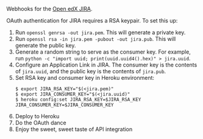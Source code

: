 Webhooks for the [Open edX JIRA](https://openedx.atlassian.net).

OAuth authentication for JIRA requires a RSA keypair. To set this up:

1. Run `openssl genrsa -out jira.pem`. This will generate a private key.
2. Run `openssl rsa -in jira.pem -pubout -out jira.pub`. This will generate the
   public key.
3.  Generate a random string to serve as the consumer key. For example, run
   `python -c "import uuid; print(uuid.uuid4().hex)" > jira.uuid`.
4. Configure an Application Link in JIRA. The consumer key is the contents
   of `jira.uuid`, and the public key is the contents of `jira.pub`.
5. Set RSA key and consumer key in Heroku environment:
    ```
    $ export JIRA_RSA_KEY="$(<jira.pem)"
    $ export JIRA_CONSUMER_KEY="$(<jira.uuid)"
    $ heroku config:set JIRA_RSA_KEY=$JIRA_RSA_KEY JIRA_CONSUMER_KEY=$JIRA_CONSUMER_KEY
    ```
6. Deploy to Heroku
7. Do the OAuth dance
8. Enjoy the sweet, sweet taste of API integration

